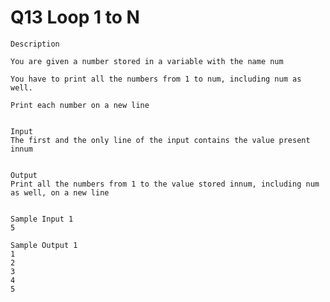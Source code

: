 # Q13 Loop 1 to N 
    Description

    You are given a number stored in a variable with the name num

    You have to print all the numbers from 1 to num, including num as well.

    Print each number on a new line


    Input
    The first and the only line of the input contains the value present innum


    Output
    Print all the numbers from 1 to the value stored innum, including num as well, on a new line


    Sample Input 1 
    5

    Sample Output 1
    1
    2
    3
    4
    5